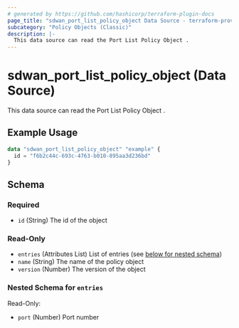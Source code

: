 ```yaml
---
# generated by https://github.com/hashicorp/terraform-plugin-docs
page_title: "sdwan_port_list_policy_object Data Source - terraform-provider-sdwan"
subcategory: "Policy Objects (Classic)"
description: |-
  This data source can read the Port List Policy Object .
---
```


# sdwan_port_list_policy_object (Data Source)

This data source can read the Port List Policy Object .

## Example Usage

```terraform
data "sdwan_port_list_policy_object" "example" {
  id = "f6b2c44c-693c-4763-b010-895aa3d236bd"
}
```

<!-- schema generated by tfplugindocs -->
## Schema

### Required

- `id` (String) The id of the object

### Read-Only

- `entries` (Attributes List) List of entries (see [below for nested schema](#nestedatt--entries))
- `name` (String) The name of the policy object
- `version` (Number) The version of the object

<a id="nestedatt--entries"></a>
### Nested Schema for `entries`

Read-Only:

- `port` (Number) Port number
